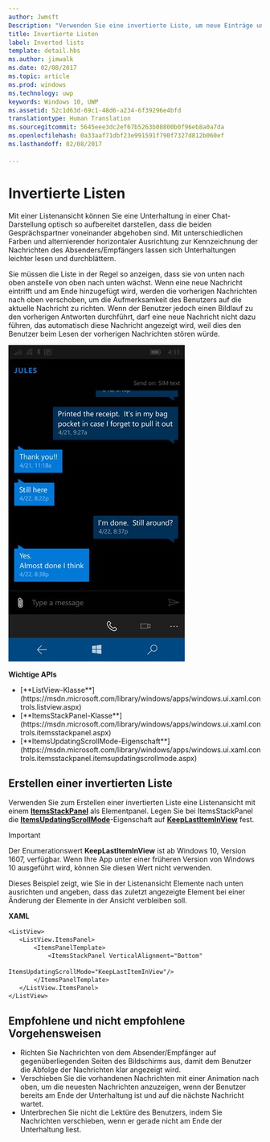 ```yaml
---
author: Jwmsft
Description: "Verwenden Sie eine invertierte Liste, um neue Einträge unten einzufügen."
title: Invertierte Listen
label: Inverted lists
template: detail.hbs
ms.author: jimwalk
ms.date: 02/08/2017
ms.topic: article
ms.prod: windows
ms.technology: uwp
keywords: Windows 10, UWP
ms.assetid: 52c1d63d-69c1-48d6-a234-6f39296e4bfd
translationtype: Human Translation
ms.sourcegitcommit: 5645eee3dc2ef67b5263b08800b0f96eb8a0a7da
ms.openlocfilehash: 0a33aaf71dbf23e991591f790f7327d812b060ef
ms.lasthandoff: 02/08/2017

---
```

# <a name="inverted-lists"></a>Invertierte Listen

<link rel="stylesheet" href="https://az835927.vo.msecnd.net/sites/uwp/Resources/css/custom.css"> 

Mit einer Listenansicht können Sie eine Unterhaltung in einer Chat-Darstellung optisch so aufbereitet darstellen, dass die beiden Gesprächspartner voneinander abgehoben sind.  Mit unterschiedlichen Farben und alternierender horizontaler Ausrichtung zur Kennzeichnung der Nachrichten des Absenders/Empfängers lassen sich Unterhaltungen leichter lesen und durchblättern.
 
Sie müssen die Liste in der Regel so anzeigen, dass sie von unten nach oben anstelle von oben nach unten wächst.  Wenn eine neue Nachricht eintrifft und am Ende hinzugefügt wird, werden die vorherigen Nachrichten nach oben verschoben, um die Aufmerksamkeit des Benutzers auf die aktuelle Nachricht zu richten.  Wenn der Benutzer jedoch einen Bildlauf zu den vorherigen Antworten durchführt, darf eine neue Nachricht nicht dazu führen, das automatisch diese Nachricht angezeigt wird, weil dies den Benutzer beim Lesen der vorherigen Nachrichten stören würde.

![Chat-App mit invertierter Liste](images/listview-inverted.png)

<div class="important-apis" >
<b>Wichtige APIs</b><br/>
<ul>
<li>[**ListView-Klasse**](https://msdn.microsoft.com/library/windows/apps/windows.ui.xaml.controls.listview.aspx)</li>
<li>[**ItemsStackPanel-Klasse**](https://msdn.microsoft.com/library/windows/apps/windows.ui.xaml.controls.itemsstackpanel.aspx)</li>
<li>[**ItemsUpdatingScrollMode-Eigenschaft**](https://msdn.microsoft.com/library/windows/apps/windows.ui.xaml.controls.itemsstackpanel.itemsupdatingscrollmode.aspx)</li>
</ul>
</div>


## <a name="create-an-inverted-list"></a>Erstellen einer invertierten Liste

Verwenden Sie zum Erstellen einer invertierten Liste eine Listenansicht mit einem [**ItemsStackPanel**](https://msdn.microsoft.com/library/windows/apps/windows.ui.xaml.controls.itemsstackpanel.aspx) als Elementpanel. Legen Sie bei ItemsStackPanel die [**ItemsUpdatingScrollMode**](https://msdn.microsoft.com/library/windows/apps/windows.ui.xaml.controls.itemsstackpanel.itemsupdatingscrollmode.aspx)-Eigenschaft auf [**KeepLastItemInView**](https://msdn.microsoft.com/library/windows/apps/windows.ui.xaml.controls.itemsupdatingscrollmode.aspx) fest.

> [!IMPORTANT]
> Der Enumerationswert **KeepLastItemInView** ist ab Windows 10, Version 1607, verfügbar. Wenn Ihre App unter einer früheren Version von Windows 10 ausgeführt wird, können Sie diesen Wert nicht verwenden.

Dieses Beispiel zeigt, wie Sie in der Listenansicht Elemente nach unten ausrichten und angeben, dass das zuletzt angezeigte Element bei einer Änderung der Elemente in der Ansicht verbleiben soll.
 
 **XAML**
 ```xaml
<ListView>
    <ListView.ItemsPanel>
        <ItemsPanelTemplate>
            <ItemsStackPanel VerticalAlignment="Bottom"
                             ItemsUpdatingScrollMode="KeepLastItemInView"/>
        </ItemsPanelTemplate>
    </ListView.ItemsPanel>
</ListView>
```

## <a name="dos-and-donts"></a>Empfohlene und nicht empfohlene Vorgehensweisen

- Richten Sie Nachrichten von dem Absender/Empfänger auf gegenüberliegenden Seiten des Bildschirms aus, damit dem Benutzer die Abfolge der Nachrichten klar angezeigt wird.
- Verschieben Sie die vorhandenen Nachrichten mit einer Animation nach oben, um die neuesten Nachrichten anzuzeigen, wenn der Benutzer bereits am Ende der Unterhaltung ist und auf die nächste Nachricht wartet.
- Unterbrechen Sie nicht die Lektüre des Benutzers, indem Sie Nachrichten verschieben, wenn er gerade nicht am Ende der Unterhaltung liest.

